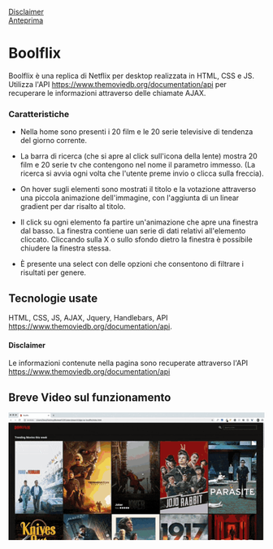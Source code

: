 [Disclaimer](#disclaimer)<br>
[Anteprima](#breve-video-sul-funzionamento)<br>

# Boolflix
Boolflix è una replica di Netflix per desktop realizzata in HTML, CSS e JS. Utilizza l'API https://www.themoviedb.org/documentation/api per recuperare le informazioni attraverso delle chiamate AJAX.

### Caratteristiche
- Nella home sono presenti i 20 film e le 20 serie televisive di tendenza del giorno corrente.

- La barra di ricerca (che si apre al click sull'icona della lente) mostra 20 film e 20 serie tv che contengono nel nome il parametro immesso. (La ricerca si avvia ogni volta che l'utente preme invio o clicca sulla freccia).

- On hover sugli elementi sono mostrati il titolo e la votazione attraverso una piccola animazione dell'immagine, con l'aggiunta di un linear gradient per dar risalto al titolo.

- Il click su ogni elemento fa partire un'animazione che apre una finestra dal basso. La finestra contiene uan serie di dati relativi all'elemento cliccato. Cliccando sulla X o sullo sfondo dietro la finestra è possibile chiudere la finestra stessa.

- È presente una select con delle opzioni che consentono di filtrare i risultati per genere.

## Tecnologie usate
HTML, CSS, JS, AJAX, Jquery, Handlebars, API https://www.themoviedb.org/documentation/api.

#### Disclaimer
Le informazioni contenute nella pagina sono recuperate attraverso l'API https://www.themoviedb.org/documentation/api

## Breve Video sul funzionamento
<img src="img/boolflix.gif" alt="Search" width="640"/>
